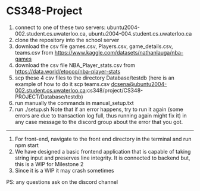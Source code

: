 # CS348-Project
1) connect to one of these two servers: ubuntu2004-002.student.cs.uwaterloo.ca, ubuntu2004-004.student.cs.uwaterloo.ca
2) clone the repository into the school server
3) download the csv file games.csv, Players.csv, game_details.csv, teams.csv from https://www.kaggle.com/datasets/nathanlauga/nba-games
4) download the csv file NBA_Player_stats.csv from https://data.world/etocco/nba-player-stats
5) scp these 4 csv files to the directory Database/testdb (here is an example of how to do it 
    scp teams.csv dcsena@ubuntu2004-002.student.cs.uwaterloo.ca:cs348/project/CS348-PROJECT/Database/testdb)
6) run manually the commands in manual_setup.txt
7) run ./setup.sh
    Note that if an error happens, try to run it again (some errors are due to transaction log full, thus running again might fix it) in any case message to the discord group about the error that you got.
----------------------------------------------------------------------------------------
1) For front-end, navigate to the front end directory in the terminal and run npm start
2) We have designed a basic frontend application that is capable of taking string input and preserves line integrity. 
    It is connected to backend but, this is a WIP for Milestone 2
3) Since it is a WIP it may crash sometimes

PS: any questions ask on the discord channel
